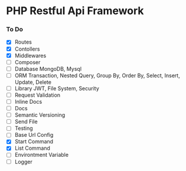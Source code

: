 # PHP Restful Api Framework

### To Do

-   [x] Routes
-   [x] Contollers
-   [x] Middlewares
-   [ ] Composer
-   [ ] Database MongoDB, Mysql
-   [ ] ORM Transaction, Nested Query, Group By, Order By, Select, Insert, Update, Delete
-   [ ] Library JWT, File System, Security
-   [ ] Request Validation
-   [ ] Inline Docs
-   [ ] Docs
-   [ ] Semantic Versioning
-   [ ] Send File
-   [ ] Testing
-   [ ] Base Url Config
-   [X] Start Command
-   [X] List Command
-   [ ] Environtment Variable
-   [ ] Logger
